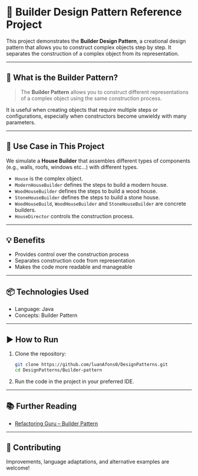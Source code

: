 # 🧱 Builder Design Pattern Reference Project

This project demonstrates the **Builder Design Pattern**, a creational design pattern that allows you to construct complex objects step by step. It separates the construction of a complex object from its representation.

---

## 🧠 What is the Builder Pattern?

> The **Builder Pattern** allows you to construct different representations of a complex object using the same construction process.

It is useful when creating objects that require multiple steps or configurations, especially when constructors become unwieldy with many parameters.

---

## 🚀 Use Case in This Project

We simulate a **House Builder** that assembles different types of components (e.g., walls, roofs, windows etc...) with different types.

- `House` is the complex object.
- `ModernHouseBuilder` defines the steps to build a modern house.
- `WoodHouseBuilder` defines the steps to build a wood house.
- `StoneHouseBuilder` defines the steps to build a stone house.
- `WoodHouseBuild`, `WoodHouseBuilder` and `StoneHouseBuilder` are concrete builders.
- `HouseDirector` controls the construction process.

---

## 💡 Benefits

- Provides control over the construction process
- Separates construction code from representation
- Makes the code more readable and manageable

---

## 📦 Technologies Used

- Language: Java
- Concepts: Builder Pattern

---

## ▶️ How to Run

1. Clone the repository:

   ```bash
   git clone https://github.com/luanAfons0/DesignPatterns.git
   cd DesignPatterns/Builder-pattern
   ```

2. Run the code in the project in your preferred IDE.

---

## 📚 Further Reading

- [Refactoring Guru – Builder Pattern](https://refactoring.guru/design-patterns/builder)

---

## 🙌 Contributing

Improvements, language adaptations, and alternative examples are welcome!
